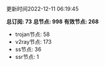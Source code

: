 更新时间2022-12-11 06:19:45

**总订阅: 73**
**总节点: 998**
**有效节点: 268**
- trojan节点: 58
- v2ray节点: 173
- ss节点: 36
- ssr节点: 1
